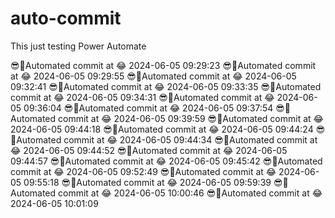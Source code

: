 # auto-commit
This just testing Power Automate

😎🌲Automated commit at 😂 2024-06-05 09:29:23
😎🌲Automated commit at 😂 2024-06-05 09:29:55
😎🌲Automated commit at 😂 2024-06-05 09:32:41
😎🌲Automated commit at 😂 2024-06-05 09:33:35
😎🌲Automated commit at 😂 2024-06-05 09:34:31
😎🌲Automated commit at 😂 2024-06-05 09:36:04
😎🌲Automated commit at 😂 2024-06-05 09:37:54
😎🌲Automated commit at 😂 2024-06-05 09:39:59
😎🌲Automated commit at 😂 2024-06-05 09:44:18
😎🌲Automated commit at 😂 2024-06-05 09:44:24
😎🌲Automated commit at 😂 2024-06-05 09:44:34
😎🌲Automated commit at 😂 2024-06-05 09:44:52
😎🌲Automated commit at 😂 2024-06-05 09:44:57
😎🌲Automated commit at 😂 2024-06-05 09:45:42
😎🌲Automated commit at 😂 2024-06-05 09:52:49
😎🌲Automated commit at 😂 2024-06-05 09:55:18
😎🌲Automated commit at 😂 2024-06-05 09:59:39
😎🌲Automated commit at 😂 2024-06-05 10:00:46
😎🌲Automated commit at 😂 2024-06-05 10:01:09
